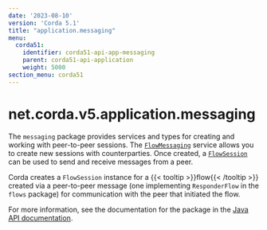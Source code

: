 ```yaml
---
date: '2023-08-10'
version: 'Corda 5.1'
title: "application.messaging"
menu:
  corda51:
    identifier: corda51-api-app-messaging
    parent: corda51-api-application
    weight: 5000
section_menu: corda51
---
```

# net.corda.v5.application.messaging
The `messaging` package provides services and types for creating and working with peer-to-peer sessions. The <a href="/en/api-ref/corda/{{<version-num>}}/net/corda/v5/application/messaging/FlowMessaging.html" target="_blank">`FlowMessaging`</a> service allows you to create new sessions with counterparties. Once created, a <a href="/en/api-ref/corda/{{<version-num>}}/net/corda/v5/application/messaging/FlowSession.html" target="_blank">`FlowSession`</a> can be used to send and receive messages from a peer.

Corda creates a `FlowSession` instance for a {{< tooltip >}}flow{{< /tooltip >}} created via a peer-to-peer message (one implementing `ResponderFlow` in the `flows` package) for communication with the peer that initiated the flow.

For more information, see the documentation for the package in the <a href="/en/api-ref/corda/{{<version-num>}}/net/corda/v5/application/messaging/package-summary.html" target=" blank">Java API documentation</a>.
